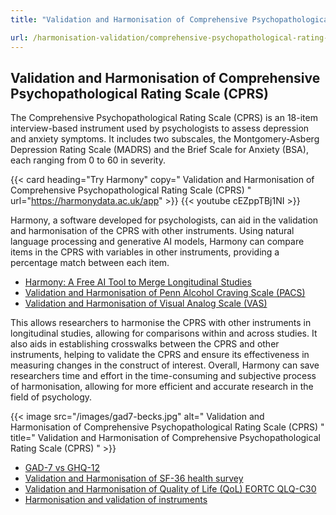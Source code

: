 ```yaml
---
title: "Validation and Harmonisation of Comprehensive Psychopathological Rating Scale (CPRS)"

url: /harmonisation-validation/comprehensive-psychopathological-rating-scale-cprs
---
```


## Validation and Harmonisation of Comprehensive Psychopathological Rating Scale (CPRS)

The Comprehensive Psychopathological Rating Scale (CPRS) is an 18-item interview-based instrument used by psychologists to assess depression and anxiety symptoms. It includes two subscales, the Montgomery-Asberg Depression Rating Scale (MADRS) and the Brief Scale for Anxiety (BSA), each ranging from 0 to 60 in severity.

{{< card heading="Try Harmony" copy=" Validation and Harmonisation of Comprehensive Psychopathological Rating Scale (CPRS) " url="https://harmonydata.ac.uk/app" >}}
{{< youtube cEZppTBj1NI >}}

Harmony, a software developed for psychologists, can aid in the validation and harmonisation of the CPRS with other instruments. Using natural language processing and generative AI models, Harmony can compare items in the CPRS with variables in other instruments, providing a percentage match between each item.

* [Harmony: A Free AI Tool to Merge Longitudinal Studies](/item-harmonisation/harmony-a-free-ai-tool-to-merge-longitudinal-studies)
* [Validation and Harmonisation of Penn Alcohol Craving Scale (PACS)](/harmonisation-validation/penn-alcohol-craving-scale-pacs)
* [Validation and Harmonisation of Visual Analog Scale (VAS)](/harmonisation-validation/visual-analog-scale-vas)

This allows researchers to harmonise the CPRS with other instruments in longitudinal studies, allowing for comparisons within and across studies. It also aids in establishing crosswalks between the CPRS and other instruments, helping to validate the CPRS and ensure its effectiveness in measuring changes in the construct of interest. Overall, Harmony can save researchers time and effort in the time-consuming and subjective process of harmonisation, allowing for more efficient and accurate research in the field of psychology.


{{< image src="/images/gad7-becks.jpg" alt=" Validation and Harmonisation of Comprehensive Psychopathological Rating Scale (CPRS) " title=" Validation and Harmonisation of Comprehensive Psychopathological Rating Scale (CPRS) " >}}









* [GAD-7 vs GHQ-12](/gad-7-vs-ghq-12)
* [Validation and Harmonisation of SF-36 health survey](/harmonisation-validation/sf-36-health-survey)
* [Validation and Harmonisation of Quality of Life (QoL) EORTC QLQ-C30](/harmonisation-validation/quality-of-life-qol-eortc-qlq-c30)
* [Harmonisation and validation of instruments](/harmonisation-validation/)